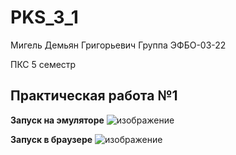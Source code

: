 # PKS_3_1

 Мигель Демьян Григорьевич Группа ЭФБО-03-22

 ПКС 5 семестр

## Практическая работа №1

**Запуск на эмуляторе**
![изображение](https://github.com/user-attachments/assets/5a7dc3c0-cf85-4515-8436-50eff35f19c4)


**Запуск в браузере**
![изображение](https://github.com/user-attachments/assets/79638fcc-6b5e-4cbf-a64c-44f8b3c33e99)
